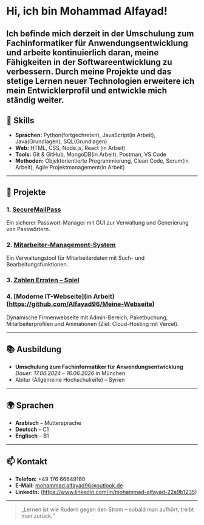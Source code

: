 # Hi, ich bin Mohammad Alfayad!
Ich befinde mich derzeit in der Umschulung zum Fachinformatiker für Anwendungsentwicklung und 
arbeite kontinuierlich daran, meine Fähigkeiten in der Softwareentwicklung zu verbessern. 
Durch meine Projekte und das stetige Lernen neuer Technologien erweitere 
ich mein Entwicklerprofil und entwickle mich ständig weiter.
---

## 🚀 Skills
- **Sprachen:** Python(fortgechreten), JavaScript(in Arbeit), Java(Grundlagen), SQL(Grundlagen)
- **Web:** HTML, CSS, Node.js, React (in Arbeit)  
- **Tools:** Git & GitHub, MongoDB(in Arbeit), Postman, VS Code  
- **Methoden:** Objektorientierte Programmierung, Clean Code, Scrum(in Arbeit), Agile Projektmanagement(in Arbeit)

---

## 📁 Projekte

### **1. [SecureMailPass](https://github.com/Alfayad96/SecureMailPass)**  
Ein sicherer Passwort-Manager mit GUI zur Verwaltung und Generierung von Passwörtern.

### **2. [Mitarbeiter-Management-System](https://github.com/Alfayad96/mitarbeiter-management-system)**  
Ein Verwaltungstool für Mitarbeiterdaten mit Such- und Bearbeitungsfunktionen.

### **3. [Zahlen Erraten – Spiel](https://github.com/Alfayad96/Zahlen_Erraten_Spiel)**  


### **4. [Moderne IT-Webseite](in Arbeit) (https://github.com/Alfayad96/Meine-Webseite)**  
Dynamische Firmenwebseite mit Admin-Bereich, Paketbuchung, Mitarbeiterprofilen und Animationen (Ziel: Cloud-Hosting mit Vercel).

---

## 📚 Ausbildung
- **Umschulung zum Fachinformatiker für Anwendungsentwicklung**  
  *Dauer: 17.06.2024 – 16.06.2026*  in München 
- Abitur (Allgemeine Hochschulreife) – Syrien  

---

## 🌍 Sprachen
- **Arabisch** – Muttersprache  
- **Deutsch** – C1  
- **Englisch** – B1  

---

## 📫 Kontakt
- **Telefon:** +49 176 66649160  
- **E-Mail:** mohammad.alfayad96@outlook.de
- **LinkedIn:** (https://www.linkedin.com/in/mohammad-alfayad-22a9b1235)

---

> „Lernen ist wie Rudern gegen den Strom – sobald man aufhört, treibt man zurück.“
